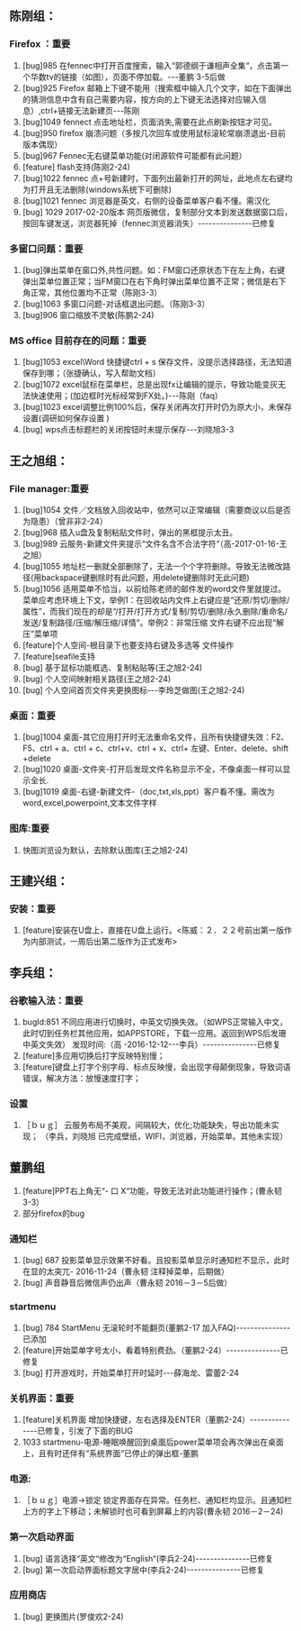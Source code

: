 
## 陈刚组：
### Firefox ：重要
1. [bug]985 在fennec中打开百度搜索，输入“郭德纲于谦相声全集“，点击第一个华数tv的链接（如图），页面不停加载。---董鹏 3-5后做
2. [bug]925 Firefox 邮箱上下键不能用（搜索框中输入几个文字，如在下面弹出的猜测信息中含有自己需要内容，按方向的上下键无法选择对应输入信息）,ctrl+链接无法新建页---陈刚
3. [bug]1049 fennect 点击地址栏，页面消失,需要在此点刷新按钮才可见。
4. [bug]950 firefox 崩溃问题（多按几次回车或使用鼠标滚轮常崩溃退出-目前版本偶现）
7. [bug]967 Fennec无右键菜单功能(对闭源软件可能都有此问题）
9. [feature] flash支持(陈刚2-24)
11. [bug]1022 fennec 点+号新建时，下面列出最新打开的网址，此地点左右键均为打开且无法删除(windows系统下可删除) 
12. [bug]1021 fennec 浏览器是英文，右侧的设备菜单客户看不懂。需汉化 	
13. [bug] 1029 2017-02-20版本 网页版微信，复制部分文本到发送数据窗口后，按回车键发送，浏览器死掉（fennec浏览器消失）---------------已修复


### 多窗口问题：重要

1. [bug]弹出菜单在窗口外,共性问题。如：FM窗口还原状态下在左上角，右键弹出菜单位置正常；当FM窗口在右下角时弹出菜单位置不正常；微信是右下角正常，其他位置均不正常（陈刚3-3）
2. [bug]1063 多窗口问题-对话框退出问题。（陈刚3-3）
3. [bug]906 窗口缩放不灵敏(陈鹏2-24)

### MS office 目前存在的问题：重要
1. [bug]1053 excel\Word 快捷键ctrl + s 保存文件，没提示选择路径，无法知道保存到哪；（张捷确认，写入帮助文档）
2. [bug]1072 excel鼠标在菜单栏，总是出现fx让编辑的提示，导致功能变灰无法快速使用；(加边框时光标经常到FX处。)---陈刚（faq）
3. [bug]1023 	 excel调整比例100%后，保存关闭再次打开时仍为原大小，未保存设置(调研如何保存设置 ) 	
4. [bug] wps点击标题栏的关闭按钮时未提示保存---刘晓旭3-3

## 王之旭组：
### File manager:重要
1. [bug]1054 文件／文档放入回收站中，依然可以正常编辑（需要商议以后是否为隐患）（曾非非2-24）
2. [bug]968  插入u盘及复制粘贴文件时，弹出的黑框提示太丑。
3. [bug]989 云服务-新建文件夹提示“文件名含不合法字符“（高-2017-01-16-王之旭）
4. [bug]1055 地址栏一删就全部删除了，无法一个个字符删除。导致无法微改路径(用backspace键删除时有此问题，用delete键删除时无此问题)
5. [bug]1056 适用菜单不恰当，以前给陈老师的邮件发的word文件里就提过。菜单应考虑环境上下文，举例1：在回收站内文件上右键应是“还原/剪切/删除/属性”，而我们现在的却是“/打开/打开方式/复制/剪切/删除/永久删除/重命名/发送/复制路径/压缩/解压缩/详情”。举例2：非常压缩 文件右键不应出现“解压”菜单项 
6. [feature]个人空间-根目录下也要支持右键及多选等 文件操作
6. [feature]seafile支持
7. [bug] 基于鼠标功能框选、复制粘贴等(王之旭2-24)
8. [bug] 个人空间映射相关路径(王之旭2-24)
9. [bug] 个人空间首页文件夹更换图标---李玲芝做图(王之旭2-24)

### 桌面：重要
1. [bug]1004 桌面-其它应用打开时无法重命名文件，且所有快捷键失效：F2、F5、ctrl + a、ctrl + c、ctrl+v、ctrl + x、ctrl+ 左键、Enter、delete、shift +delete
2. [bug]1020  桌面-文件夹-打开后发现文件名称显示不全，不像桌面一样可以显示全长. 	
3. [bug]1019 	桌面-右键-新建文件-（doc,txt,xls,ppt）客户看不懂。需改为word,excel,powerpoint,文本文件字样 	


### 图库:重要
1. 快图浏览设为默认，去除默认图库(王之旭2-24)


## 王建兴组：
### 安装：重要
1. [feature]安装在U盘上，直接在U盘上运行。<陈威：２．２２号前出第一版作为内部测试，一周后出第二版作为正式发布>


## 李兵组：
### 谷歌输入法：重要
1. bugId:851 不同应用进行切换时，中英文切换失效。（如WPS正常输入中文，此时切到任务栏其他应用，如APPSTORE，下载一应用。返回到WPS后发珊中英文失效） 发现时间:（高 -2016-12-12---李兵）---------------已修复
1. [feature]多应用切换后打字反映特别慢；
2. [feature]键盘上打字个别字母、标点反映慢，会出现字母颠倒现象，导致词语错误，解决方法：放慢速度打字；

### 设置
1. ［ｂｕｇ］ 云服务布局不美观，间隔较大，优化;功能缺失，导出功能未实现； （李兵，刘晓旭 已完成壁纸，WIFI，浏览器，开始菜单。其他未实现）

## 董鹏组
1. [feature]PPT右上角无“- 口 X“功能，导致无法对此功能进行操作；(曹永韧 3-3）
2. 部分firefox的bug

### 通知栏
1. [bug] 687 投影菜单显示效果不好看。且投影菜单显示时通知栏不显示，此时在显的太突兀- 2016-11-24（曹永韧  注释掉菜单，后期做）
2. [bug] 声音静音后微信声仍出声（曹永韧 2016－3－5后做）

### startmenu
1. [bug] 784 StartMenu 无滚轮时不能翻页(董鹏2-17 加入FAQ)---------------已添加
2. [feature]开始菜单字号太小，看着特别费劲。（董鹏2-24）---------------已修复
3. [bug] 打开游戏时，开始菜单打开时延时---薛海龙、雷蕾2-24 

### 关机界面：重要
1. [feature]关机界面 增加快捷键，左右选择及ENTER（董鹏2-24）---------------已修复，引发了下面的BUG
2. 1033 startmenu-电源-睡眠唤醒回到桌面后power菜单项会再次弹出在桌面上，且有时还伴有“系统界面“已停止的弹出框-董鹏

### 电源:
1. ［ｂｕｇ］电源->锁定 锁定界面存在异常。任务栏、通知栏均显示。且通知栏上方的字上下移动；未解锁时也可看到屏幕上的内容(曹永韧  2016－2－24)

### 第一次启动界面
1. [bug] 语言选择“英文“修改为“English“(李兵2-24)---------------已修复
2. [bug] 第一次启动界面标题文字居中(李兵2-24)---------------已修复

### 应用商店
1. [bug] 更换图片(罗俊欢2-24)
